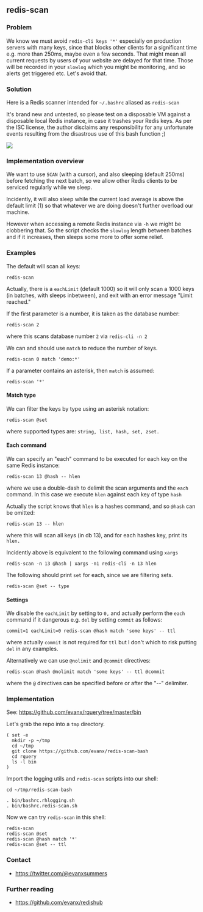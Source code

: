 
## redis-scan

### Problem

We know we must avoid `redis-cli keys '*'` especially on production servers with many keys, since that blocks other clients for a significant time e.g. more than 250ms, maybe even a few seconds. That might mean all current requests by users of your website are delayed for that time. Those will be recorded in your `slowlog` which you might be monitoring, and so alerts get triggered etc. Let's avoid that.

### Solution

Here is a Redis scanner intended for `~/.bashrc` aliased as `redis-scan`

It's brand new and untested, so please test on a disposable VM against a disposable local Redis instance, in case it trashes your Redis keys. As per the ISC license, the author disclaims any responsibility for any unfortunate events resulting from the disastrous use of this bash function ;)

<img src="https://evanx.github.io/images/rquery/redis-scan-list.png">

### Implementation overview

We want to use `SCAN` (with a cursor), and also sleeping (default 250ms) before fetching the next batch, so we allow other Redis clients to be serviced regularly while we sleep.

Incidently, it will also sleep while the current load average is above the default limit (1) so that whatever we are doing doesn't further overload our machine.

However when accessing a remote Redis instance via `-h` we might be clobbering that. So the script checks the `slowlog` length between batches and if it increases, then sleeps some more to offer some relief.

### Examples

The default will scan all keys:
```shell
redis-scan
```
Actually, there is a `eachLimit` (default 1000) so it will only scan a 1000 keys (in batches, with sleeps inbetween), and exit with an error message "Limit reached."

If the first parameter is a number, it is taken as the database number:
```shell
redis-scan 2
```
where this scans database number `2` via `redis-cli -n 2`

We can and should use `match` to reduce the number of keys.
```shell
redis-scan 0 match 'demo:*'
```
If a parameter contains an asterisk, then `match` is assumed:
```shell
redis-scan '*'
```

#### Match type

We can filter the keys by type using an asterisk notation:
```shell
redis-scan @set
```
where supported types are: `string, list, hash, set, zset.`

#### Each command

We can specify an "each" command to be executed for each key on the same Redis instance:
```shell
redis-scan 13 @hash -- hlen
```
where we use a double-dash to delimit the scan arguments and the `each` command. In this case we execute `hlen` against each key of type `hash`

Actually the script knows that `hlen` is a hashes command, and so `@hash` can be omitted:
```shell
redis-scan 13 -- hlen
```
where this will scan all keys (in db 13), and for each hashes key, print its `hlen.`

Incidently above is equivalent to the following command using `xargs`
```shell
redis-scan -n 13 @hash | xargs -n1 redis-cli -n 13 hlen
```

The following should print `set` for each, since we are filtering sets.
```shell
redis-scan @set -- type
```

#### Settings

We disable the `eachLimit` by setting to `0,` and actually perform the `each` command if it dangerous e.g. `del` by setting `commit` as follows:
```shell
commit=1 eachLimit=0 redis-scan @hash match 'some keys' -- ttl
```
where actually `commit` is not required for `ttl` but I don't which to risk putting `del` in any examples.

Alternatively we can use `@nolimit` and `@commit` directives:
```shell
redis-scan @hash @nolimit match 'some keys' -- ttl @commit
```
where the `@` directives can be specified before or after the "--" delimiter.


### Implementation

See: https://github.com/evanx/rquery/tree/master/bin

Let's grab the repo into a `tmp` directory.
```shell
( set -e
  mkdir -p ~/tmp
  cd ~/tmp
  git clone https://github.com/evanx/redis-scan-bash
  cd rquery
  ls -l bin
)
```

Import the logging utils and `redis-scan` scripts into our shell:
```shell
cd ~/tmp/redis-scan-bash

. bin/bashrc.rhlogging.sh
. bin/bashrc.redis-scan.sh
```
Now we can try `redis-scan` in this shell:
```shell
redis-scan
redis-scan @set
redis-scan @hash match '*'
redis-scan @set -- ttl
```

### Contact

- https://twitter.com/@evanxsummers

### Further reading

- https://github.com/evanx/redishub

